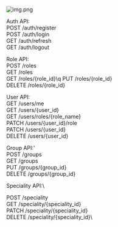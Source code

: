 ![img.png](file_image/img.png)

Auth API:\
POST /auth/register\
POST /auth/login\
GET /auth/refresh\
GET /auth/logout

Role API:\
POST /roles\
GET /roles\
GET /roles/{role_id}\q
PUT /roles/{role_id}\
DELETE /roles/{role_id}

User API:\
GET /users/me\
GET /users/{user_id}\
GET /users/roles/{role_name}\
PATCH /users/{user_id}/role\
PATCH /users/{user_id}\
DELETE /users/{user_id}

Group API:'\
POST /groups\
GET /groups\
PUT /groups/{group_id}\
DELETE /groups/{group_id}

Speciality API:\

POST /speciality\
GET /speciality/{speciality_id}\
PATCH /speciality/{speciality_id}\
DELETE /speciality/{speciality_id}\